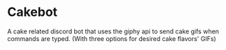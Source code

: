 # Cakebot

A cake related discord bot that uses the giphy api to send cake gifs when commands are typed. (With three options for desired cake flavors' GIFs)

